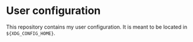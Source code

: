 # User configuration

This repository contains my user configuration.
It is meant to be located in `${XDG_CONFIG_HOME}`.
